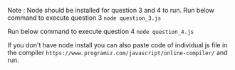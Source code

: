Note : Node should be installed for question 3 and 4 to run. 
Run below command to execute question 3
`node question_3.js`

Run below command to execute question 4
`node question_4.js`

If you don't have node install you can also paste code of individual js file in the compiler `https://www.programiz.com/javascript/online-compiler/` and run.


